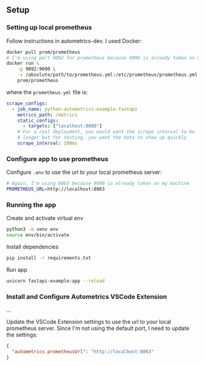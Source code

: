 ## Setup

### Setting up local prometheus

Follow instructions in autometrics-dev. I used Docker:

```sh
docker pull prom/prometheus
# I'm using port 9092 for prometheus because 9090 is already taken on my machine
docker run \
    -p 9092:9090 \
    -v /absolute/path/to/prometheus.yml:/etc/prometheus/prometheus.yml \
    prom/prometheus
```

where the `prometheus.yml` file is:

```yaml
scrape_configs:
  - job_name: python-autometrics-example-fastapi
    metrics_path: /metrics
    static_configs:
      - targets: ["localhost:8000"]
    # For a real deployment, you would want the scrape interval to be
    # longer but for testing, you want the data to show up quickly
    scrape_interval: 200ms
```

### Configure app to use prometheus

Configure `.env` to use the url to your local prometheus server:

```sh
# Again, I'm using 8063 because 9090 is already taken on my machine
PROMETHEUS_URL=http://localhost:8063
```

### Running the app

Create and activate virtual env

```sh
python3 -m venv env
source env/bin/activate
```

Install dependencies

```sh
pip install -r requirements.txt
```

Run app

```sh
uvicorn fastapi-example:app --reload
```

### Install and Configure Autometrics VSCode Extension

...

Update the VSCode Extension settings to use the url to your local prometheus server. Since I'm not using the default port, I need to update the settings:

```json
{
  "autometrics.prometheusUrl": "http://localhost:8063"
}
```
